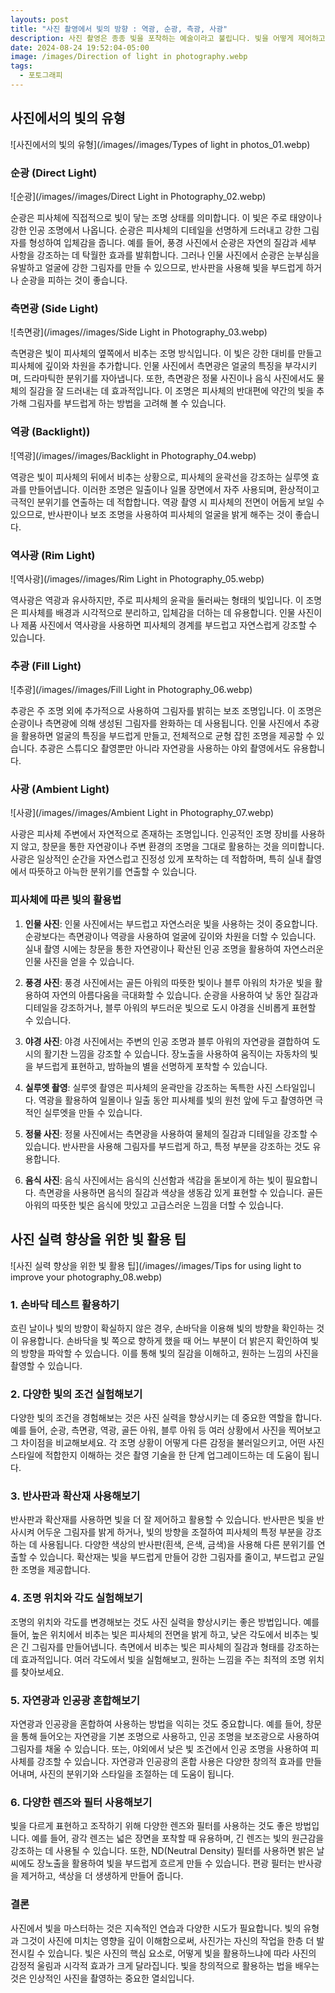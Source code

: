 ```yaml
---
layouts: post
title: "사진 촬영에서 빛의 방향 : 역광, 순광, 측광, 사광"
description: 사진 촬영은 종종 빛을 포착하는 예술이라고 불립니다. 빛을 어떻게 제어하고 조작하는지에 따라 사진의 품질과 감정적 표현이 크게 달라집니다. 빛을 잘 다루면 단순한 장면도 아름답고 감동적인 이미지로 변할 수 있습니다. 이 글에서는 사진에서 중요한 다양한 빛의 유형과 이 빛들을 효과적으로 사용하는 방법에 대해 알아보겠습니다.
date: 2024-08-24 19:52:04-05:00
image: /images/Direction of light in photography.webp
tags:
  - 포토그래피
---
```

## 사진에서의 빛의 유형
![사진에서의 빛의 유형](/images//images/Types of light in photos_01.webp)

### **순광 (Direct Light)**
![순광](/images//images/Direct Light in Photography_02.webp)

순광은 피사체에 직접적으로 빛이 닿는 조명 상태를 의미합니다. 이 빛은 주로 태양이나 강한 인공 조명에서 나옵니다. 순광은 피사체의 디테일을 선명하게 드러내고 강한 그림자를 형성하여 입체감을 줍니다. 예를 들어, 풍경 사진에서 순광은 자연의 질감과 세부 사항을 강조하는 데 탁월한 효과를 발휘합니다. 그러나 인물 사진에서 순광은 눈부심을 유발하고 얼굴에 강한 그림자를 만들 수 있으므로, 반사판을 사용해 빛을 부드럽게 하거나 순광을 피하는 것이 좋습니다.

### **측면광 (Side Light)**
![측면광](/images//images/Side Light in Photography_03.webp)

측면광은 빛이 피사체의 옆쪽에서 비추는 조명 방식입니다. 이 빛은 강한 대비를 만들고 피사체에 깊이와 차원을 추가합니다. 인물 사진에서 측면광은 얼굴의 특징을 부각시키며, 드라마틱한 분위기를 자아냅니다. 또한, 측면광은 정물 사진이나 음식 사진에서도 물체의 질감을 잘 드러내는 데 효과적입니다. 이 조명은 피사체의 반대편에 약간의 빛을 추가해 그림자를 부드럽게 하는 방법을 고려해 볼 수 있습니다.

### **역광 (Backlight)**)
![역광](/images//images/Backlight in Photography_04.webp)

역광은 빛이 피사체의 뒤에서 비추는 상황으로, 피사체의 윤곽선을 강조하는 실루엣 효과를 만들어냅니다. 이러한 조명은 일출이나 일몰 장면에서 자주 사용되며, 환상적이고 극적인 분위기를 연출하는 데 적합합니다. 역광 촬영 시 피사체의 전면이 어둡게 보일 수 있으므로, 반사판이나 보조 조명을 사용하여 피사체의 얼굴을 밝게 해주는 것이 좋습니다.

### **역사광 (Rim Light)**
![역사광](/images//images/Rim Light in Photography_05.webp)

역사광은 역광과 유사하지만, 주로 피사체의 윤곽을 둘러싸는 형태의 빛입니다. 이 조명은 피사체를 배경과 시각적으로 분리하고, 입체감을 더하는 데 유용합니다. 인물 사진이나 제품 사진에서 역사광을 사용하면 피사체의 경계를 부드럽고 자연스럽게 강조할 수 있습니다.

### **추광 (Fill Light)**
![추광](/images//images/Fill Light in Photography_06.webp)

추광은 주 조명 외에 추가적으로 사용하여 그림자를 밝히는 보조 조명입니다. 이 조명은 순광이나 측면광에 의해 생성된 그림자를 완화하는 데 사용됩니다. 인물 사진에서 추광을 활용하면 얼굴의 특징을 부드럽게 만들고, 전체적으로 균형 잡힌 조명을 제공할 수 있습니다. 추광은 스튜디오 촬영뿐만 아니라 자연광을 사용하는 야외 촬영에서도 유용합니다.

### **사광 (Ambient Light)**
![사광](/images//images/Ambient Light in Photography_07.webp)

사광은 피사체 주변에서 자연적으로 존재하는 조명입니다. 인공적인 조명 장비를 사용하지 않고, 창문을 통한 자연광이나 주변 환경의 조명을 그대로 활용하는 것을 의미합니다. 사광은 일상적인 순간을 자연스럽고 진정성 있게 포착하는 데 적합하며, 특히 실내 촬영에서 따뜻하고 아늑한 분위기를 연출할 수 있습니다.

### **피사체에 따른 빛의 활용법**

1. **인물 사진**: 인물 사진에서는 부드럽고 자연스러운 빛을 사용하는 것이 중요합니다. 순광보다는 측면광이나 역광을 사용하여 얼굴에 깊이와 차원을 더할 수 있습니다. 실내 촬영 시에는 창문을 통한 자연광이나 확산된 인공 조명을 활용하여 자연스러운 인물 사진을 얻을 수 있습니다.
    
2. **풍경 사진**: 풍경 사진에서는 골든 아워의 따뜻한 빛이나 블루 아워의 차가운 빛을 활용하여 자연의 아름다움을 극대화할 수 있습니다. 순광을 사용하여 낮 동안 질감과 디테일을 강조하거나, 블루 아워의 부드러운 빛으로 도시 야경을 신비롭게 표현할 수 있습니다.
    
3. **야경 사진**: 야경 사진에서는 주변의 인공 조명과 블루 아워의 자연광을 결합하여 도시의 활기찬 느낌을 강조할 수 있습니다. 장노출을 사용하여 움직이는 자동차의 빛을 부드럽게 표현하고, 밤하늘의 별을 선명하게 포착할 수 있습니다.
    
4. **실루엣 촬영**: 실루엣 촬영은 피사체의 윤곽만을 강조하는 독특한 사진 스타일입니다. 역광을 활용하여 일몰이나 일출 동안 피사체를 빛의 원천 앞에 두고 촬영하면 극적인 실루엣을 만들 수 있습니다.
    
5. **정물 사진**: 정물 사진에서는 측면광을 사용하여 물체의 질감과 디테일을 강조할 수 있습니다. 반사판을 사용해 그림자를 부드럽게 하고, 특정 부분을 강조하는 것도 유용합니다.
    
6. **음식 사진**: 음식 사진에서는 음식의 신선함과 색감을 돋보이게 하는 빛이 필요합니다. 측면광을 사용하면 음식의 질감과 색상을 생동감 있게 표현할 수 있습니다. 골든 아워의 따뜻한 빛은 음식에 맛있고 고급스러운 느낌을 더할 수 있습니다.
    

## **사진 실력 향상을 위한 빛 활용 팁**
![사진 실력 향상을 위한 빛 활용 팁](/images//images/Tips for using light to improve your photography_08.webp)

### **1. 손바닥 테스트 활용하기**

흐린 날이나 빛의 방향이 확실하지 않은 경우, 손바닥을 이용해 빛의 방향을 확인하는 것이 유용합니다. 손바닥을 빛 쪽으로 향하게 했을 때 어느 부분이 더 밝은지 확인하여 빛의 방향을 파악할 수 있습니다. 이를 통해 빛의 질감을 이해하고, 원하는 느낌의 사진을 촬영할 수 있습니다.

### **2. 다양한 빛의 조건 실험해보기**

다양한 빛의 조건을 경험해보는 것은 사진 실력을 향상시키는 데 중요한 역할을 합니다. 예를 들어, 순광, 측면광, 역광, 골든 아워, 블루 아워 등 여러 상황에서 사진을 찍어보고 그 차이점을 비교해보세요. 각 조명 상황이 어떻게 다른 감정을 불러일으키고, 어떤 사진 스타일에 적합한지 이해하는 것은 촬영 기술을 한 단계 업그레이드하는 데 도움이 됩니다.

### **3. 반사판과 확산재 사용해보기**

반사판과 확산재를 사용하면 빛을 더 잘 제어하고 활용할 수 있습니다. 반사판은 빛을 반사시켜 어두운 그림자를 밝게 하거나, 빛의 방향을 조절하여 피사체의 특정 부분을 강조하는 데 사용됩니다. 다양한 색상의 반사판(흰색, 은색, 금색)을 사용해 다른 분위기를 연출할 수 있습니다. 확산재는 빛을 부드럽게 만들어 강한 그림자를 줄이고, 부드럽고 균일한 조명을 제공합니다.

### **4. 조명 위치와 각도 실험해보기**

조명의 위치와 각도를 변경해보는 것도 사진 실력을 향상시키는 좋은 방법입니다. 예를 들어, 높은 위치에서 비추는 빛은 피사체의 전면을 밝게 하고, 낮은 각도에서 비추는 빛은 긴 그림자를 만들어냅니다. 측면에서 비추는 빛은 피사체의 질감과 형태를 강조하는 데 효과적입니다. 여러 각도에서 빛을 실험해보고, 원하는 느낌을 주는 최적의 조명 위치를 찾아보세요.

### **5. 자연광과 인공광 혼합해보기**

자연광과 인공광을 혼합하여 사용하는 방법을 익히는 것도 중요합니다. 예를 들어, 창문을 통해 들어오는 자연광을 기본 조명으로 사용하고, 인공 조명을 보조광으로 사용하여 그림자를 채울 수 있습니다. 또는, 야외에서 낮은 빛 조건에서 인공 조명을 사용하여 피사체를 강조할 수 있습니다. 자연광과 인공광의 혼합 사용은 다양한 창의적 효과를 만들어내며, 사진의 분위기와 스타일을 조절하는 데 도움이 됩니다.

### **6. 다양한 렌즈와 필터 사용해보기**

빛을 다르게 표현하고 조작하기 위해 다양한 렌즈와 필터를 사용하는 것도 좋은 방법입니다. 예를 들어, 광각 렌즈는 넓은 장면을 포착할 때 유용하며, 긴 렌즈는 빛의 원근감을 강조하는 데 사용될 수 있습니다. 또한, ND(Neutral Density) 필터를 사용하면 밝은 날씨에도 장노출을 활용하여 빛을 부드럽게 흐르게 만들 수 있습니다. 편광 필터는 반사광을 제거하고, 색상을 더 생생하게 만들어 줍니다.

### **결론**

사진에서 빛을 마스터하는 것은 지속적인 연습과 다양한 시도가 필요합니다. 빛의 유형과 그것이 사진에 미치는 영향을 깊이 이해함으로써, 사진가는 자신의 작업을 한층 더 발전시킬 수 있습니다. 빛은 사진의 핵심 요소로, 어떻게 빛을 활용하느냐에 따라 사진의 감정적 울림과 시각적 효과가 크게 달라집니다. 빛을 창의적으로 활용하는 법을 배우는 것은 인상적인 사진을 촬영하는 중요한 열쇠입니다.